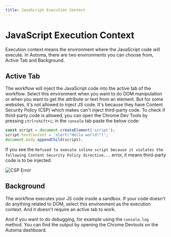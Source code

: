 ```yaml
---
title: JavaScript Execution Context
---
```


# JavaScript Execution Context
Execution context means the environment where the JavaScript code will execute.
In Automa, there are two environments you can choose from, Active Tab and Background.

## Active Tab

The workflow will inject the JavaScript code into the active tab of the workflow. Select this environment when you want to do DOM manipulation or when you want to get the attribute or text from an element.
But for some websites, it's not allowed to inject JS code. It's because they have Content Security Policy (CSP) which makes can't inject third-party code. To check if third-party code is allowed, you can open the Chrome Dev Tools by pressing `ctrl+shift+i`; in the `console` tab paste the below code:
```js
const script = document.createElement('script');
script.textContent = 'alert("Hello world!")';
document.body.appendChild(script);
```

If you see the `Refused to execute inline script because it violates the following Content Security Policy directive...` error, it means third-party code is to be injected.

![CSP Error](https://res.cloudinary.com/chat-story/image/upload/v1666334108/automa/chrome_hIZ8wpD5CC_dh5nfw.png)

## Background

The workflow executes your JS code inside a sandbox. If your code doesn't do anything related to DOM, select this environment as the execution context. And it doesn't require an active tab to work.

And if you want to do debugging, for example using the `console.log` method. You can find the output by opening the Chrome Devtools on the Automa dashboard.